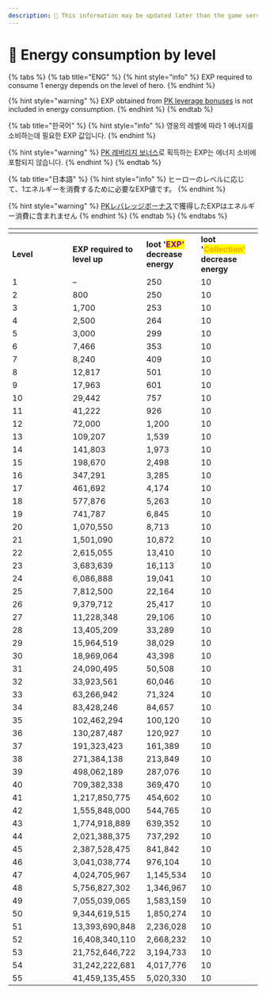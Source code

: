 ```yaml
---
description: 🛑 This information may be updated later than the game server data.
---
```


# 📁 Energy consumption by level

{% tabs %}
{% tab title="ENG" %}
{% hint style="info" %}
EXP required to consume 1 energy depends on the level of hero.&#x20;
{% endhint %}

{% hint style="warning" %}
EXP obtained from [PK leverage bonuses](../../contents/pk/pk-leverage-bonus/) is not included in energy consumption.
{% endhint %}
{% endtab %}

{% tab title="한국어" %}
{% hint style="info" %}
영웅의 레벨에 따라 1 에너지를 소비하는데 필요한 EXP 값입니다.&#x20;
{% endhint %}

{% hint style="warning" %}
[PK 레버리지 보너스](../../contents/pk/pk-leverage-bonus/)로 획득하는 EXP는 에너지 소비에 포함되지 않습니다.
{% endhint %}
{% endtab %}

{% tab title="日本語" %}
{% hint style="info" %}
ヒーローのレベルに応じて、1エネルギーを消費するために必要なEXP値です。
{% endhint %}

{% hint style="warning" %}
[PKレバレッジボーナス](../../contents/pk/pk-leverage-bonus/)で獲得したEXPはエネルギー消費に含まれません
{% endhint %}
{% endtab %}
{% endtabs %}

<table data-header-hidden><thead><tr><th width="106"></th><th></th><th></th><th></th></tr></thead><tbody><tr><td><strong>Level</strong></td><td><strong>EXP required to level up</strong></td><td><strong>loot '</strong><mark style="color:purple;"><strong>EXP'</strong></mark><strong> decrease energy</strong></td><td><strong>loot '</strong><mark style="color:orange;"><strong>Collection'</strong></mark><strong> decrease energy</strong></td></tr><tr><td>1</td><td>–</td><td>250</td><td>10</td></tr><tr><td>2</td><td>800</td><td>250</td><td>10</td></tr><tr><td>3</td><td>1,700</td><td>253</td><td>10</td></tr><tr><td>4</td><td>2,500</td><td>264</td><td>10</td></tr><tr><td>5</td><td>3,000</td><td>299</td><td>10</td></tr><tr><td>6</td><td>7,466</td><td>353</td><td>10</td></tr><tr><td>7</td><td>8,240</td><td>409</td><td>10</td></tr><tr><td>8</td><td>12,817</td><td>501</td><td>10</td></tr><tr><td>9</td><td>17,963</td><td>601</td><td>10</td></tr><tr><td>10</td><td>29,442</td><td>757</td><td>10</td></tr><tr><td>11</td><td>41,222</td><td>926</td><td>10</td></tr><tr><td>12</td><td>72,000</td><td>1,200</td><td>10</td></tr><tr><td>13</td><td>109,207</td><td>1,539</td><td>10</td></tr><tr><td>14</td><td>141,803</td><td>1,973</td><td>10</td></tr><tr><td>15</td><td>198,670</td><td>2,498</td><td>10</td></tr><tr><td>16</td><td>347,291</td><td>3,285</td><td>10</td></tr><tr><td>17</td><td>461,692</td><td>4,174</td><td>10</td></tr><tr><td>18</td><td>577,876</td><td>5,263</td><td>10</td></tr><tr><td>19</td><td>741,787</td><td>6,845</td><td>10</td></tr><tr><td>20</td><td>1,070,550</td><td>8,713</td><td>10</td></tr><tr><td>21</td><td>1,501,090</td><td>10,872</td><td>10</td></tr><tr><td>22</td><td>2,615,055</td><td>13,410</td><td>10</td></tr><tr><td>23</td><td>3,683,639</td><td>16,113</td><td>10</td></tr><tr><td>24</td><td>6,086,888</td><td>19,041</td><td>10</td></tr><tr><td>25</td><td>7,812,500</td><td>22,164</td><td>10</td></tr><tr><td>26</td><td>9,379,712</td><td>25,417</td><td>10</td></tr><tr><td>27</td><td>11,228,348</td><td>29,106</td><td>10</td></tr><tr><td>28</td><td>13,405,209</td><td>33,289</td><td>10</td></tr><tr><td>29</td><td>15,964,519</td><td>38,029</td><td>10</td></tr><tr><td>30</td><td>18,969,064</td><td>43,398</td><td>10</td></tr><tr><td>31</td><td>24,090,495</td><td>50,508</td><td>10</td></tr><tr><td>32</td><td>33,923,561</td><td>60,046</td><td>10</td></tr><tr><td>33</td><td>63,266,942</td><td>71,324</td><td>10</td></tr><tr><td>34</td><td>83,428,246</td><td>84,657</td><td>10</td></tr><tr><td>35</td><td>102,462,294</td><td>100,120</td><td>10</td></tr><tr><td>36</td><td>130,287,487</td><td>120,927</td><td>10</td></tr><tr><td>37</td><td>191,323,423</td><td>161,389</td><td>10</td></tr><tr><td>38</td><td>271,384,138</td><td>213,849</td><td>10</td></tr><tr><td>39</td><td>498,062,189</td><td>287,076</td><td>10</td></tr><tr><td>40</td><td>709,382,338</td><td>369,470</td><td>10</td></tr><tr><td>41</td><td>1,217,850,775</td><td>454,602</td><td>10</td></tr><tr><td>42</td><td>1,555,848,000</td><td>544,765</td><td>10</td></tr><tr><td>43</td><td>1,774,918,889</td><td>639,352</td><td>10</td></tr><tr><td>44</td><td>2,021,388,375</td><td>737,292</td><td>10</td></tr><tr><td>45</td><td>2,387,528,475</td><td>841,842</td><td>10</td></tr><tr><td>46</td><td>3,041,038,774</td><td>976,104</td><td>10</td></tr><tr><td>47</td><td>4,024,705,967</td><td>1,145,534</td><td>10</td></tr><tr><td>48</td><td>5,756,827,302</td><td>1,346,967</td><td>10</td></tr><tr><td>49</td><td>7,055,039,065</td><td>1,583,159</td><td>10</td></tr><tr><td>50</td><td>9,344,619,515</td><td>1,850,274</td><td>10</td></tr><tr><td>51</td><td>13,393,690,848</td><td>2,236,028</td><td>10</td></tr><tr><td>52</td><td>16,408,340,110</td><td>2,668,232</td><td>10</td></tr><tr><td>53</td><td>21,752,646,722</td><td>3,194,733</td><td>10</td></tr><tr><td>54</td><td>31,242,222,681</td><td>4,017,776</td><td>10</td></tr><tr><td>55</td><td>41,459,135,455</td><td>5,020,330</td><td>10</td></tr></tbody></table>

